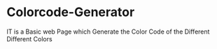 # Colorcode-Generator
IT is a Basic web Page which Generate the Color Code of the Different Different Colors
